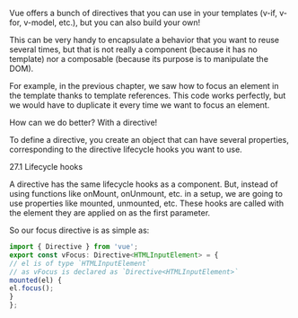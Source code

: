 Vue offers a bunch of directives that you can use in your templates (v-if, v-for, v-model, etc.), but
you can also build your own!

This can be very handy to encapsulate a behavior that you want to reuse several times, but that is
not really a component (because it has no template) nor a composable (because its purpose is to
manipulate the DOM).

For example, in the previous chapter, we saw how to focus an element in the template thanks to
template references. This code works perfectly, but we would have to duplicate it every time we
want to focus an element.

How can we do better? With a directive!

To define a directive, you create an object that can have several properties, corresponding to the
directive lifecycle hooks you want to use.

27.1 Lifecycle hooks

A directive has the same lifecycle hooks as a component. But, instead of using functions like
onMount, onUnmount, etc. in a setup, we are going to use properties like mounted, unmounted, etc. These
hooks are called with the element they are applied on as the first parameter.

So our focus directive is as simple as:

```js
import { Directive } from 'vue';
export const vFocus: Directive<HTMLInputElement> = {
// el is of type `HTMLInputElement`
// as vFocus is declared as `Directive<HTMLInputElement>`
mounted(el) {
el.focus();
}
};
```




